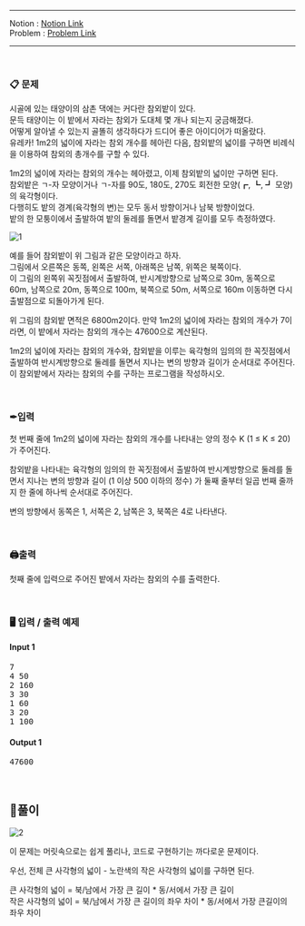 
***
Notion : [Notion Link](https://west-pineapple-c4d.notion.site/6e91484f633c402eb306bc21d4d4f1e5)  
Problem : [Problem Link](https://www.acmicpc.net/problem/2477)
***



<br/>

### 📋 문제

시골에 있는 태양이의 삼촌 댁에는 커다란 참외밭이 있다.  
문득 태양이는 이 밭에서 자라는 참외가 도대체 몇 개나 되는지 궁금해졌다.  
어떻게 알아낼 수 있는지 골똘히 생각하다가 드디어 좋은 아이디어가 떠올랐다.  
유레카! 1m2의 넓이에 자라는 참외 개수를 헤아린 다음, 참외밭의 넓이를 구하면 비례식을 이용하여 참외의 총개수를 구할 수 있다.  

1m2의 넓이에 자라는 참외의 개수는 헤아렸고, 이제 참외밭의 넓이만 구하면 된다.  
참외밭은 ㄱ-자 모양이거나 ㄱ-자를 90도, 180도, 270도 회전한 모양(┏, ┗, ┛ 모양)의 육각형이다.  
다행히도 밭의 경계(육각형의 변)는 모두 동서 방향이거나 남북 방향이었다.  
밭의 한 모퉁이에서 출발하여 밭의 둘레를 돌면서 밭경계 길이를 모두 측정하였다.  

![1](https://user-images.githubusercontent.com/97273652/168430644-103131bf-6fe0-4005-b0e8-b408245ba93a.png)

예를 들어 참외밭이 위 그림과 같은 모양이라고 하자.  
그림에서 오른쪽은 동쪽, 왼쪽은 서쪽, 아래쪽은 남쪽, 위쪽은 북쪽이다.  
이 그림의 왼쪽위 꼭짓점에서 출발하여, 반시계방향으로 남쪽으로 30m, 동쪽으로 60m, 남쪽으로 20m, 동쪽으로 100m, 북쪽으로 50m, 서쪽으로 160m 이동하면 다시 출발점으로 되돌아가게 된다.  

위 그림의 참외밭  면적은 6800m2이다. 만약 1m2의 넓이에 자라는 참외의 개수가 7이라면, 이 밭에서 자라는 참외의 개수는 47600으로 계산된다.  

1m2의 넓이에 자라는 참외의 개수와, 참외밭을 이루는 육각형의 임의의 한 꼭짓점에서 출발하여 반시계방향으로 둘레를 돌면서 지나는 변의 방향과 길이가 순서대로 주어진다.  
이 참외밭에서 자라는 참외의 수를 구하는 프로그램을 작성하시오.  

<br/>

### ✒입력

첫 번째 줄에 1m2의 넓이에 자라는 참외의 개수를 나타내는 양의 정수 K (1 ≤ K ≤ 20)가 주어진다.  

참외밭을 나타내는 육각형의 임의의 한 꼭짓점에서 출발하여 반시계방향으로 둘레를 돌면서 지나는 변의 방향과 길이 (1 이상 500 이하의 정수) 가 둘째 줄부터 일곱 번째 줄까지 한 줄에 하나씩 순서대로 주어진다.  

변의 방향에서 동쪽은 1, 서쪽은 2, 남쪽은 3, 북쪽은 4로 나타낸다.  

<br/>

### 🖨출력

첫째 줄에 입력으로 주어진 밭에서 자라는 참외의 수를 출력한다.  

<br/>

### 🖥 입력 / 출력 예제

#### Input 1
<pre>
7
4 50
2 160
3 30
1 60
3 20
1 100
</pre>

#### Output 1
<pre>
47600
</pre>

<br/>

## 🌈풀이

![2](https://user-images.githubusercontent.com/97273652/168430647-8471efa0-e05f-448e-a5df-c315dcef665f.png)

이 문제는 머릿속으로는 쉽게 풀리나, 코드로 구현하기는 까다로운 문제이다.  

우선, 전체 큰 사각형의 넓이 - 노란색의 작은 사각형의 넓이를 구하면 된다.  

큰 사각형의 넓이 = 북/남에서 가장 큰 길이 * 동/서에서 가장 큰 길이  
작은 사각형의 넓이 = 북/남에서 가장 큰 길이의 좌우 차이 * 동/서에서 가장 큰길이의 좌우 차이  
